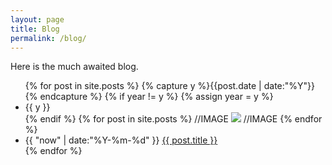 ```yaml
---
layout: page
title: Blog
permalink: /blog/
---
```


Here is the much awaited blog.

<ul class="listing">
{% for post in site.posts %}
  {% capture y %}{{post.date | date:"%Y"}}{% endcapture %}
  {% if year != y %}
    {% assign year = y %}
    <li class="listing-seperator">{{ y }}</li>
  {% endif %}
{% for post in site.posts %}
//IMAGE
      <img src="{{ site.baseurl }}/images/{{ post.image }}">
//IMAGE
{% endfor %}
  <li class="listing-item">
    <time datetime="{{ post.date | date:"%Y-%m-%d" }}">{{ "now" | date:"%Y-%m-%d" }}</time>
    <a href="{{ post.url | prepend: site.baseurl }}" title="{{ post.title }}">{{ post.title }}</a>
  </li>
{% endfor %}
</ul>
